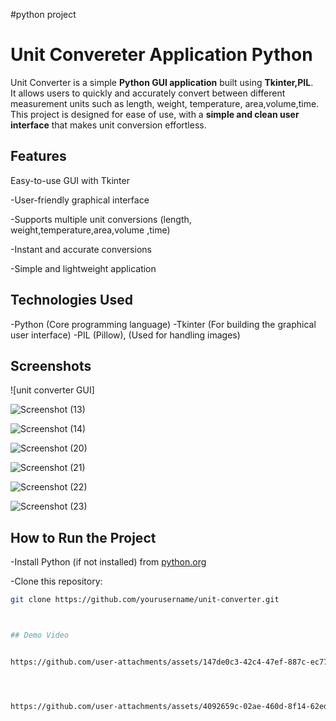 #python project

# Unit Convereter Application Python

Unit Converter is a simple **Python GUI application** built using **Tkinter,PIL**.  
It allows users to quickly and accurately convert between different measurement units such as length, weight, temperature, area,volume,time.
This project is designed for ease of use, with a **simple and clean user interface** that makes unit conversion effortless.



## Features

Easy-to-use GUI with Tkinter

 -User-friendly graphical interface 

 -Supports multiple unit conversions (length, weight,temperature,area,volume ,time) 

 -Instant and accurate conversions
 
-Simple and lightweight application  



## Technologies Used

-Python (Core programming language)
-Tkinter (For building the graphical user interface) 
-PIL (Pillow), (Used for handling images)



## Screenshots

![unit converter GUI]

![Screenshot (13)](https://github.com/user-attachments/assets/3f9bbda4-ad7d-4fb6-b1c2-d03ba012bfa7)

![Screenshot (14)](https://github.com/user-attachments/assets/ab32ebc5-1959-46e7-8c38-1b87b0b5de99)

![Screenshot (20)](https://github.com/user-attachments/assets/9808dd83-d164-489f-81bd-cc889b1f49af)

![Screenshot (21)](https://github.com/user-attachments/assets/da6857ac-4be8-448f-962b-ed680a8901ec)

![Screenshot (22)](https://github.com/user-attachments/assets/0d6b024c-92eb-4b60-b8d0-b0b2488f92fc)

![Screenshot (23)](https://github.com/user-attachments/assets/50a6e3aa-7904-4dc3-83af-3258e461177a)



##  How to Run the Project 

-Install Python (if not installed) from [python.org](https://www.python.org/downloads/) 

-Clone this repository:  
   ```bash
   git clone https://github.com/yourusername/unit-converter.git



## Demo Video


https://github.com/user-attachments/assets/147de0c3-42c4-47ef-887c-ec776a8caef6




https://github.com/user-attachments/assets/4092659c-02ae-460d-8f14-62edc0594a68




